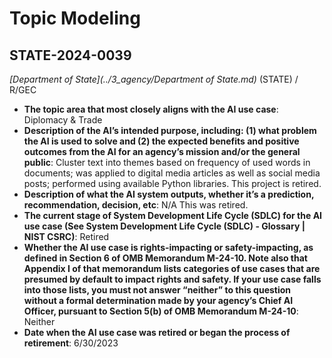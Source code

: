 # Topic Modeling
## STATE-2024-0039
_[Department of State](../3_agency/Department of State.md)_ (STATE) / R/GEC


+ **The topic area that most closely aligns with the AI use case**: Diplomacy & Trade
+ **Description of the AI’s intended purpose, including: (1) what problem the AI is used to solve and (2) the expected benefits and positive outcomes from the AI for an agency’s mission and/or the general public**: Cluster text into themes based on frequency of used words in documents; was applied to digital media articles as well as social media posts; performed using available Python libraries.  This project is retired.
+ **Description of what the AI system outputs, whether it’s a prediction, recommendation, decision, etc**: N/A This was retired.
+ **The current stage of System Development Life Cycle (SDLC) for the AI use case (See System Development Life Cycle (SDLC) - Glossary | NIST CSRC)**: Retired
+ **Whether the AI use case is rights-impacting or safety-impacting, as defined in Section 6 of OMB Memorandum M-24-10. Note also that Appendix I of that memorandum lists categories of use cases that are presumed by default to impact rights and safety. If your use case falls into those lists, you must not answer “neither” to this question without a formal determination made by your agency’s Chief AI Officer, pursuant to Section 5(b) of OMB Memorandum M-24-10**: Neither
+ **Date when the AI use case was retired or began the process of retirement**: 6/30/2023